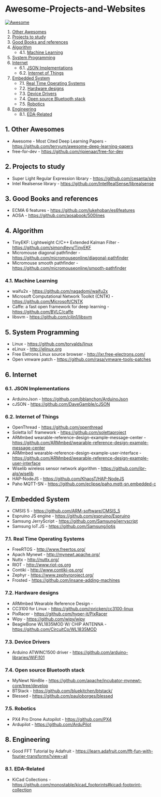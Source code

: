 # Awesome-Projects-and-Websites
[![Awesome](https://cdn.rawgit.com/sindresorhus/awesome/d7305f38d29fed78fa85652e3a63e154dd8e8829/media/badge.svg)](https://github.com/sindresorhus/awesome)

<!-- vscode-markdown-toc -->
1. [Other Awesomes](#OtherAwesomes)
2. [Projects to study](#Projectstostudy)
3. [Good Books and references](#GoodBooksandreferences)
4. [Algorithm](#Algorithm)
	* 4.1. [Machine Learning](#MachineLearning)
5. [System Programming](#SystemProgramming)
6. [Internet](#Internet)
	* 6.1. [JSON Implementations](#JSONImplementations)
	* 6.2. [Internet of Things](#InternetofThings)
7. [Embedded System](#EmbeddedSystem)
	* 7.1. [Real Time Operating Systems](#RealTimeOperatingSystems)
	* 7.2. [Hardware designs](#Hardwaredesigns)
	* 7.3. [Device Drivers](#DeviceDrivers)
	* 7.4. [Open source Bluetooth stack](#OpensourceBluetoothstack)
	* 7.5. [Robotics](#Robotics)
8. [Engineering](#Engineering)
	* 8.1. [EDA-Related](#EDA-Related)

<!-- /vscode-markdown-toc -->

##  1. <a name='OtherAwesomes'></a>Other Awesomes
* Awesome - Most Cited Deep Learning Papers - https://github.com/terryum/awesome-deep-learning-papers
* free-for-dev - https://github.com/ripienaar/free-for-dev

##  2. <a name='Projectstostudy'></a>Projects to study
* Super Light Regular Expression library - https://github.com/cesanta/slre
* Intel Realsense library - https://github.com/IntelRealSense/librealsense

##  3. <a name='GoodBooksandreferences'></a>Good Books and references
* ECMA 6 features - https://github.com/lukehoban/es6features
* AOSA - https://github.com/aosabook/500lines

 
##  4. <a name='Algorithm'></a>Algorithm
* TinyEKF: Lightweight C/C++ Extended Kalman Filter - https://github.com/simondlevy/TinyEKF
* Micromouse diagonal pathfinder - https://github.com/micromouseonline/diagonal-pathfinder
* Micromouse smooth pathfinder - https://github.com/micromouseonline/smooth-pathfinder

###  4.1. <a name='MachineLearning'></a>Machine Learning
* waifu2x - https://github.com/nagadomi/waifu2x
* Microsoft Computational Network Toolkit (CNTK) - https://github.com/Microsoft/CNTK
* Caffe: a fast open framework for deep learning - https://github.com/BVLC/caffe
* libsvm - https://github.com/cjlin1/libsvm

##  5. <a name='SystemProgramming'></a>System Programming
* Linux - https://github.com/torvalds/linux
* eLinux - http://elinux.org
* Free Eletrons Linux source browser - http://lxr.free-electrons.com/
* Open vmware patch - https://github.com/rasa/vmware-tools-patches

##  6. <a name='Internet'></a>Internet

###  6.1. <a name='JSONImplementations'></a>JSON Implementations
* ArduinoJson - https://github.com/bblanchon/ArduinoJson
* cJSON - https://github.com/DaveGamble/cJSON

###  6.2. <a name='InternetofThings'></a>Internet of Things
* OpenThread - https://github.com/openthread
* Soletta IoT framework - https://github.com/solettaproject
* ARMmbed wearable-reference-design-example-message-center - https://github.com/ARMmbed/wearable-reference-design-example-message-center
* ARMmbed wearable-reference-design-example-user-interface - https://github.com/ARMmbed/wearable-reference-design-example-user-interface
* Wiselib wireless sensor network algorithm - https://github.com/ibr-alg/wiselib
* HAP-NodeJS - https://github.com/KhaosT/HAP-NodeJS
* Paho MQTT-SN - https://github.com/eclipse/paho.mqtt-sn.embedded-c


##  7. <a name='EmbeddedSystem'></a>Embedded System
* CMSIS 5 - https://github.com/ARM-software/CMSIS_5
* Espruino JS engine - https://github.com/espruino/Espruino
* Samsung JerryScript - https://github.com/Samsung/jerryscript
* Samsung IoT.JS - https://github.com/Samsung/iotjs

###  7.1. <a name='RealTimeOperatingSystems'></a>Real Time Operating Systems
* FreeRTOS - http://www.freertos.org/
* Apach Mynewt - http://mynewt.apache.org/
* Nuttx - http://nuttx.org/
* RIOT - http://www.riot-os.org
* Contiki - http://www.contiki-os.org/
* Zephyr - https://www.zephyrproject.org/
* Frosted - https://github.com/insane-adding-machines

###  7.2. <a name='Hardwaredesigns'></a>Hardware designs
* ARMmbed Wearable Reference Design - 
* CC3100 for Linux - https://github.com/rpricken/cc3100-linux
* PixRacer - https://github.com/hyper-it/PixRacer
* Wipy - https://github.com/wipy/wipy
* BeagleBone WL1835MOD W/ CHIP ANTENNA - https://github.com/CircuitCo/WL1835MOD

###  7.3. <a name='DeviceDrivers'></a>Device Drivers
* Arduino ATWINC1500 driver - https://github.com/arduino-libraries/WiFi101

###  7.4. <a name='OpensourceBluetoothstack'></a>Open source Bluetooth stack
* MyNewt NimBle - https://github.com/apache/incubator-mynewt-core/tree/develop
* BTStack - https://github.com/bluekitchen/btstack/
* Blessed - https://github.com/pauloborges/blessed

###  7.5. <a name='Robotics'></a>Robotics
* PX4 Pro Drone Autopilot - https://github.com/PX4
* Ardupilot - https://github.com/ArduPilot


##  8. <a name='Engineering'></a>Engineering
* Good FFT Tutorial by Adafruit - https://learn.adafruit.com/fft-fun-with-fourier-transforms?view=all

###  8.1. <a name='EDA-Related'></a>EDA-Related
* KiCad Collections - https://github.com/monostable/kicad_footprints#kicad-footprint-collection
